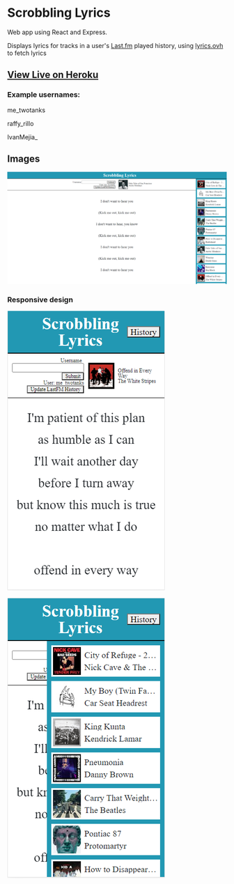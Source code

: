 # Scrobbling Lyrics

Web app using React and Express.

Displays lyrics for tracks in a user's [Last.fm](https://www.last.fm/) played history, using [lyrics.ovh](https://lyricsovh.docs.apiary.io/#) to fetch lyrics


## [View Live on Heroku](https://scrobbling-lyrics.herokuapp.com/)

### Example usernames: 

me_twotanks

raffy_rillo

IvanMejia_

## Images

![fullscreen website image](https://github.com/jwells-github/scrobbling-lyrics/blob/master/read-me-images/scrobblelyrics.png)

### Responsive design

![mobile website image](https://github.com/jwells-github/scrobbling-lyrics/blob/master/read-me-images/scrobblelyrics-sm.png)

![mobile website image history toggled](https://github.com/jwells-github/scrobbling-lyrics/blob/master/read-me-images/scrobblelyrics-sm-open.png)

